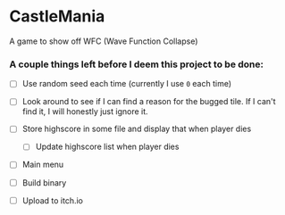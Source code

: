 # CastleMania

A game to show off WFC (Wave Function Collapse)

### A couple things left before I deem this project to be done:

- [ ] Use random seed each time (currently I use `0` each time)

- [ ] Look around to see if I can find a reason for the bugged tile.
      If I can't find it, I will honestly just ignore it.

- [ ] Store highscore in some file and display that when player dies

  - [ ] Update highscore list when player dies

- [ ] Main menu

- [ ] Build binary

- [ ] Upload to itch.io
